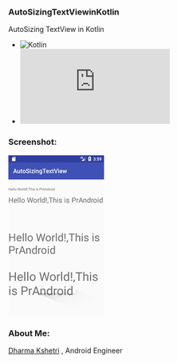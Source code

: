 ### AutoSizingTextViewinKotlin

AutoSizing TextView in Kotlin
- ![Kotlin](http://kotlinlang.org/)
- ![Support Library](https://developer.android.com/topic/libraries/support-library/index.html)

### Screenshot:

![output](https://raw.githubusercontent.com/dharmakshetri/AutoSizingTextViewinKotlin/master/Screenshot_1506286777.png)

### About Me: 
[Dharma Kshetri](www.dharmakshetri.me) , Android Engineer
